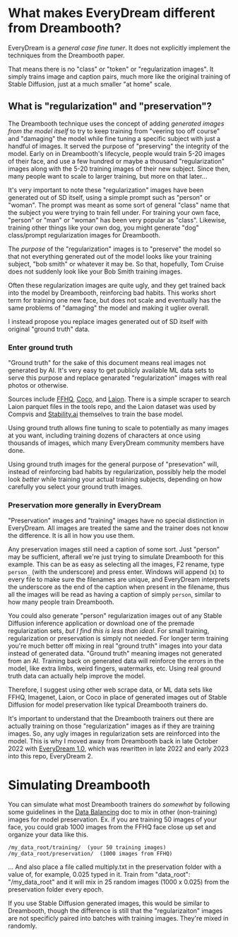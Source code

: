 # What makes EveryDream different from Dreambooth?

EveryDream is a *general case fine tuner*.  It does not explicitly implement the techniques from the Dreambooth paper. 

That means there is no "class" or "token" or "regularization images". It simply trains image and caption pairs, much more like the original training of Stable Diffusion, just at a much smaller "at home" scale.

## What is "regularization" and "preservation"?

The Dreambooth technique uses the concept of adding *generated images from the model itself* to try to keep training from "veering too off course" and "damaging" the model while fine tuning a specific subject with just a handful of images.  It served the purpose of "preserving" the integrity of the model. Early on in Dreambooth's lifecycle, people would train 5-20 images of their face, and use a few hundred or maybe a thousand "regularization" images along with the 5-20 training images of their new subject.  Since then, many people want to scale to larger training, but more on that later...

It's very important to note these "regularization" images have been generated out of SD itself, using a simple prompt such as "person" or "woman".  The prompt was meant as some sort of general "class" name that the subject you were trying to train fell under.  For training your own face, "person" or "man" or "woman" has been very popular as "class".  Likewise, training other things like your own dog, you might generate "dog" class/prompt regularization images for Dreambooth.

The *purpose* of the "regularization" images is to "preserve" the model so that not everything generated out of the model looks like your training subject, "bob smith" or whatever it may be.  So that, hopefully, Tom Cruise does not suddenly look like your Bob Smith training images. 

Often these regularization images are quite ugly, and they get trained back into the model by Dreambooth, reinforcing bad habits.  This works short term for training one new face, but does not scale and eventually has the same problems of "damaging" the model and making it uglier overall.

I instead propose you replace images generated out of SD itself with original "ground truth" data.

### Enter ground truth

"Ground truth" for the sake of this document means real images not generated by AI.  It's very easy to get publicly available ML data sets to serve this purpose and replace genarated "regularization" images with real photos or otherwise.

Sources include [FFHQ](https://github.com/NVlabs/ffhq-dataset), [Coco](https://cocodataset.org/#home), and [Laion](https://huggingface.co/datasets/laion/laion2B-en-aesthetic/tree/main).  There is a simple scraper to search Laion parquet files in the tools repo, and the Laion dataset was used by Compvis and [Stability.ai](https://github.com/Stability-AI/stablediffusion#news) themselves to train the base model.

Using ground truth allows fine tuning to scale to potentially as many images at you want, including training dozens of characters at once using thousands of images, which many EveryDream community members have done. 

Using ground truth images for the general purpose of "presevation" will, instead of reinforcing bad habits by regularization, possibly help the model look *better* while training your actual training subjects, depending on how carefully you select your ground truth images.

### Preservation more generally in EveryDream

"Preservation" images and "training" images have no special distinction in EveryDream.  All images are treated the same and the trainer does not know the difference.  It is all in how you use them.

Any preservation images still need a caption of some sort.  Just "person" may be sufficient, afterall we're just trying to simulate Dreambooth for this example.  This can be as easy as selecting all the images, F2 rename, type `person_` (with the underscore) and press enter.  Windows will append (x) to every file to make sure the filenames are unique, and EveryDream interprets the underscore as the end of the caption when present in the filename, thus all the images will be read as having a caption of simply `person`, similar to how many people train Dreambooth.

You could also generate "person" regularization images out of any Stable Diffusion inference application or download one of the premade regularization sets, *but I find this is less than ideal*.  For small training, regularization or preservation is simply not needed.  For longer term training you're much better off mixing in real "ground truth" images into your data instead of generated data. "Ground truth" meaning images not generated from an AI. Training back on generated data will reinforce the errors in the model, like extra limbs, weird fingers, watermarks, etc.  Using real ground truth data can actually help improve the model. 

Therefore, I suggest using other web scrape data, or ML data sets like FFHQ, Imagenet, Laion, or Coco in place of generated images out of Stable Diffusion for model preservation like typical Dreambooth trainers do.

It's important to understand that the Dreambooth trainers out there are actually training on those "regularization" images as if they are training images.  So, any ugly images in regularization sets are reinforced into the model.  This is why I moved away from Dreambooth back in late October 2022 with [EveryDream 1.0](https://github.com/victorchall/EveryDream-trainer), which was rewritten in late 2022 and early 2023 into this repo, EveryDream 2.

# Simulating Dreambooth

You can simulate what most Dreambooth trainers do *somewhat* by following some guidelines in the [Data Balancing](./BALANCING.md) doc to mix in other (non-training) images for model preservation.  Ex. if you are training 50 images of your face, you could grab 1000 images from the FFHQ face close up set and organize your data like this.

    /my_data_root/training/  (your 50 training images)
    /my_data_root/preservation/  (1000 images from FFHQ)

... And also place a file called multiply.txt in the preservation folder with a value of, for example, 0.025 typed in it.  Train from "data_root": "/my_data_root" and it will mix in 25 random images (1000 x 0.025) from the preservation folder every epoch.

If you use Stable Diffusion generated images, this would be similar to Dreambooth, though the difference is still that the "regularizaiton" images are not specificly paired into batches with training images.  They're mixed in randomly.
